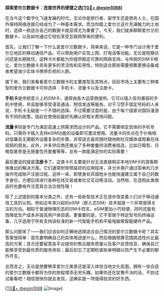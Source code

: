 **探索爱尔兰数据卡：连接世界的便捷之选[[TG💪+ @esim1088](https://t.me/s/esim1088)]**

在当今这个数字化飞速发展的时代，无论你是旅行者、留学生还是商务人士，在国外保持网络连接已经成为了一种基本需求。而当你踏上爱尔兰这片充满魅力的土地时，选择一款适合自己的数据卡就显得尤为重要了。今天，我们就来聊聊爱尔兰的数据卡，以及如何通过它轻松享受互联网带来的便利。

首先，让我们了解一下什么是爱尔兰数据卡。简单来说，它是一种专门设计用于爱尔兰地区的移动通信产品，可以帮助用户实现上网、打电话等功能。无论是短期访问还是长期居住，这种卡片都能为你提供稳定可靠的网络支持。与传统的SIM卡相比，爱尔兰数据卡具有更多的灵活性和实用性，特别适合那些需要频繁更换设备或者希望减少实体卡携带负担的人群。

接下来，我们来看看爱尔兰数据卡的主要类型及其特点。目前市场上主要有三种类型的爱尔兰数据卡可供选择：手机卡、流量卡以及注册卡。

**手机卡**是传统意义上的SIM卡，通常由各大运营商提供。它可以插入任何兼容的手机中使用，并且能够享受语音通话、短信发送等服务。对于习惯于固定号码的人来说，手机卡无疑是一个不错的选择。不过需要注意的是，由于每个国家对国际漫游有不同的政策，因此在使用前最好先确认好相关费用问题。

**流量卡**则是专门为满足高速上网需求而设计的产品。它不需要绑定具体的手机号码，只需将卡插入支持eSIM功能的设备即可激活使用。流量卡的优点在于价格相对低廉且无需额外设置复杂的步骤，非常适合喜欢随时随地刷社交媒体或观看在线视频的朋友。此外，许多供应商还推出了多种套餐供消费者挑选，比如日租型、月租型甚至是无限量包月套餐等等，总有一款能满足你的实际需要！

最后要说的就是**注册卡**了。这类卡片主要是针对无法直接购买本地SIM卡的游客群体推出的解决方案。它们通常附带预装好的应用程序，并允许用户通过简单的几步操作完成账户注册过程。这样一来，即使身处异国他乡也能快速建立属于自己的数字身份，方便后续进行各种在线交易或者社交互动等活动。当然啦，在选购此类商品时也要格外注意其合法合规性哦！

除了上述提到的基本分类之外，还有一些新型技术正在逐步改变着人们对于移动通信工具的认知。例如近年来兴起的eSIM（嵌入式SIM）技术就是一个非常值得关注的方向。相较于普通物理形态的SIM卡而言，eSIM更加小巧轻便，同时还能有效降低生产成本并提高用户体验感。更重要的是，它不受限于特定型号的终端设备，几乎适用于所有支持该标准的新一代智能手机和平板电脑等智能硬件产品。

那么问题来了——我们应该如何正确地选择适合自己情况的爱尔兰数据卡呢？其实答案很简单：首先要明确自己的具体用途是什么，然后根据预算范围挑选性价比最高的方案；其次还要留意各平台提供的售后服务质量以及客户反馈信息，确保自己能够享受到最优质的服务体验；最后别忘了定期检查账单明细以防产生不必要的额外开支。

总而言之，无论是想要畅享爱尔兰美景还是深入体验当地文化氛围，拥有一张合适的爱尔兰数据卡都将为你的旅程增添无穷乐趣。如果你还在犹豫不决的话，不妨试试看看吧！相信很快你就会发现，这确实是一项值得投资的好东西。

[[TG💪+ @esim1088](https://t.me/s/esim1088) ![Image](https://i.postimg.cc/4NQfJmqS/Snipaste-2025-05-13-00-14-12.png)]